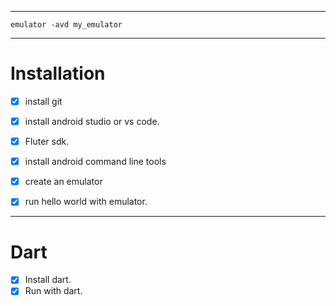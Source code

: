 
---
```
emulator -avd my_emulator
```
---
# Installation

- [x]  install git
- [x] install android studio or vs code.
- [x] Fluter sdk.
- [x] install android command line tools
- [x] create an emulator
- [x] run hello world with emulator.


---

# Dart 

- [x] Install dart.
- [x] Run with dart.
